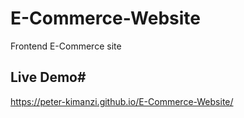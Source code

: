 # E-Commerce-Website
Frontend E-Commerce site 

## Live Demo#

https://peter-kimanzi.github.io/E-Commerce-Website/




